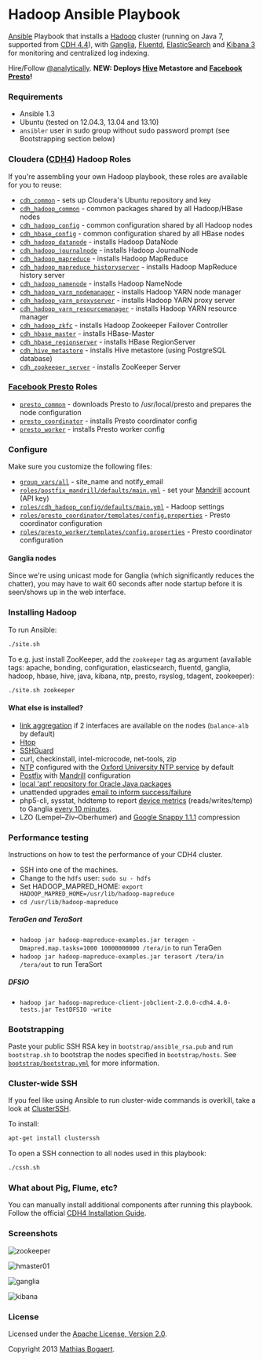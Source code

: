 Hadoop Ansible Playbook
=======================

[Ansible](http://www.ansibleworks.com/) Playbook that installs a [Hadoop](http://hadoop.apache.org/)
cluster (running on Java 7, supported from [CDH 4.4](http://www.cloudera.com/content/cloudera-content/cloudera-docs/CDH4/latest/CDH4-Release-Notes/Whats_New_in_4-4.html)),
with [Ganglia](http://ganglia.sourceforge.net/), [Fluentd](http://fluentd.org/), [ElasticSearch](http://www.elasticsearch.org/)
and [Kibana 3](http://www.elasticsearch.org/overview/kibana/) for monitoring and centralized log indexing.

Hire/Follow [@analytically](http://twitter.com/analytically). **NEW: Deploys [Hive](http://hive.apache.org) Metastore and [Facebook Presto](http://prestodb.io)!**

### Requirements

  - Ansible 1.3
  - Ubuntu (tested on 12.04.3, 13.04 and 13.10)
  - `ansibler` user in sudo group without sudo password prompt (see Bootstrapping section below)

### Cloudera ([CDH4](http://www.cloudera.com/content/support/en/documentation/cdh4-documentation/cdh4-documentation-v4-latest.html)) Hadoop Roles

If you're assembling your own Hadoop playbook, these roles are available for you to reuse:

  - [`cdh_common`](roles/cdh_common/) - sets up Cloudera's Ubuntu repository and key
  - [`cdh_hadoop_common`](roles/cdh_hadoop_cmmon/) - common packages shared by all Hadoop/HBase nodes
  - [`cdh_hadoop_config`](roles/cdh_hadoop_config/) - common configuration shared by all Hadoop nodes
  - [`cdh_hbase_config`](roles/cdh_hbase_config/) - common configuration shared by all HBase nodes
  - [`cdh_hadoop_datanode`](roles/cdh_hadoop_datanode/) - installs Hadoop DataNode
  - [`cdh_hadoop_journalnode`](roles/cdh_hadoop_journalnode/) - installs Hadoop JournalNode
  - [`cdh_hadoop_mapreduce`](roles/cdh_hadoop_mapreduce/) - installs Hadoop MapReduce
  - [`cdh_hadoop_mapreduce_historyserver`](roles/cdh_hadoop_mapreduce_historyserver/) - installs Hadoop MapReduce history server
  - [`cdh_hadoop_namenode`](roles/cdh_hadoop_namenode/) - installs Hadoop NameNode
  - [`cdh_hadoop_yarn_nodemanager`](roles/cdh_hadoop_yarn_nodemanager/) - installs Hadoop YARN node manager
  - [`cdh_hadoop_yarn_proxyserver`](roles/cdh_hadoop_yarn_proxyserver/) - installs Hadoop YARN proxy server
  - [`cdh_hadoop_yarn_resourcemanager`](roles/cdh_hadoop_yarn_resourcemanager/) - installs Hadoop YARN resource manager
  - [`cdh_hadoop_zkfc`](roles/cdh_hadoop_zkfc/) - installs Hadoop Zookeeper Failover Controller
  - [`cdh_hbase_master`](roles/cdh_hbase_master/) - installs HBase-Master
  - [`cdh_hbase_regionserver`](roles/cdh_hbase_regionserver/) - installs HBase RegionServer
  - [`cdh_hive_metastore`](roles/cdh_hive_metastore/) - installs Hive metastore (using PostgreSQL database)
  - [`cdh_zookeeper_server`](roles/cdh_zookeeper_server/) - installs ZooKeeper Server

### [Facebook Presto](http://prestodb.io/) Roles

  - [`presto_common`](roles/presto_common/) - downloads Presto to /usr/local/presto and prepares the node configuration
  - [`presto_coordinator`](roles/presto_coordinator/) - installs Presto coordinator config
  - [`presto_worker`](roles/presto_worker/) - installs Presto worker config

### Configure

Make sure you customize the following files:

- [`group_vars/all`](group_vars/all) - site_name and notify_email
- [`roles/postfix_mandrill/defaults/main.yml`](roles/postfix_mandrill/defaults/main.yml) - set your [Mandrill](http://mandrill.com/) account (API key)
- [`roles/cdh_hadoop_config/defaults/main.yml`](roles/cdh_hadoop_config/defaults/main.yml) - Hadoop settings
- [`roles/presto_coordinator/templates/config.properties`](roles/cdh_hadoop_config/defaults/main.yml) - Presto coordinator configuration
- [`roles/presto_worker/templates/config.properties`](roles/cdh_hadoop_config/defaults/main.yml) - Presto coordinator configuration

#### Ganglia nodes

Since we're using unicast mode for Ganglia (which significantly reduces the chatter), you may have to wait 60 seconds
after node startup before it is seen/shows up in the web interface.

### Installing Hadoop

To run Ansible:

```sh
./site.sh
```

To e.g. just install ZooKeeper, add the `zookeeper` tag as argument (available tags: apache, bonding, configuration,
elasticsearch, fluentd, ganglia, hadoop, hbase, hive, java, kibana, ntp, presto, rsyslog, tdagent, zookeeper):

```sh
./site.sh zookeeper
```

#### What else is installed?

  - [link aggregation](roles/2_aggregated_links/templates/interfaces) if 2 interfaces are available on the nodes (`balance-alb` by default)
  - [Htop](http://htop.sourceforge.net/)
  - [SSHGuard](http://www.sshguard.net/)
  - curl, checkinstall, intel-microcode, net-tools, zip
  - [NTP](http://www.ntp.org/) configured with the [Oxford University NTP service](http://www.oucs.ox.ac.uk/network/ntp/) by default
  - [Postfix](http://www.postfix.org/) with [Mandrill](http://mandrill.com/) configuration
  - [local 'apt' repository for Oracle Java packages](https://github.com/flexiondotorg/oab-java6)
  - unattended upgrades [email to inform success/failure](roles/postfix_mandrill/templates/50unattended-upgrades)
  - php5-cli, sysstat, hddtemp to report [device metrics](roles/ganglia_monitor/templates/device-metrics.php)
    (reads/writes/temp) to Ganglia [every 10 minutes](roles/ganglia_monitor/templates/device-metrics.cron.d).
  - LZO (Lempel–Ziv–Oberhumer) and [Google Snappy 1.1.1](https://code.google.com/p/snappy/) compression

### Performance testing

Instructions on how to test the performance of your CDH4 cluster.

  - SSH into one of the machines.
  - Change to the `hdfs` user: `sudo su - hdfs`
  - Set HADOOP_MAPRED_HOME: `export HADOOP_MAPRED_HOME=/usr/lib/hadoop-mapreduce`
  - `cd /usr/lib/hadoop-mapreduce`

##### TeraGen and TeraSort

  - `hadoop jar hadoop-mapreduce-examples.jar teragen -Dmapred.map.tasks=1000 10000000000 /tera/in` to run TeraGen
  - `hadoop jar hadoop-mapreduce-examples.jar terasort /tera/in /tera/out` to run TeraSort

##### DFSIO

  - `hadoop jar hadoop-mapreduce-client-jobclient-2.0.0-cdh4.4.0-tests.jar TestDFSIO -write`

### Bootstrapping

Paste your public SSH RSA key in `bootstrap/ansible_rsa.pub` and run `bootstrap.sh` to bootstrap the nodes
specified in `bootstrap/hosts`. See [`bootstrap/bootstrap.yml`](bootstrap/bootstrap.yml) for more information.

### Cluster-wide SSH

If you feel like using Ansible to run cluster-wide commands is overkill, take a look at
[ClusterSSH](http://sourceforge.net/apps/mediawiki/clusterssh/index.php?title=Main_Page).

To install:

```sh
apt-get install clusterssh
```

To open a SSH connection to all nodes used in this playbook:

```sh
./cssh.sh
```

### What about Pig, Flume, etc?

You can manually install additional components after running this playbook. Follow the
official [CDH4 Installation Guide](http://www.cloudera.com/content/cloudera-content/cloudera-docs/CDH4/latest/CDH4-Installation-Guide/CDH4-Installation-Guide.html).

### Screenshots

![zookeeper](images/zookeeper.png)

![hmaster01](images/hmaster01.png)

![ganglia](images/ganglia.png)

![kibana](images/kibana.png)

### License

Licensed under the [Apache License, Version 2.0](http://www.apache.org/licenses/LICENSE-2.0).

Copyright 2013 [Mathias Bogaert](mailto:mathias.bogaert@gmail.com).